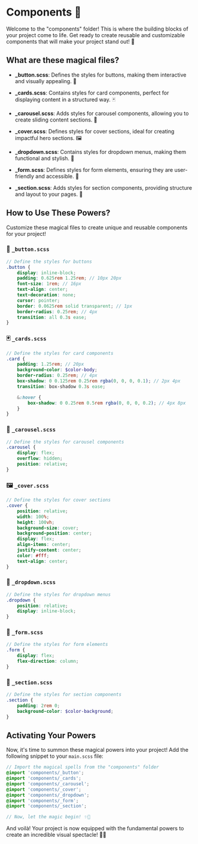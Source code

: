 # Components 🧩

Welcome to the "components" folder! This is where the building blocks of your project come to life. Get ready to create reusable and customizable components that will make your project stand out! 🚀

## What are these magical files?

-   **\_button.scss**: Defines the styles for buttons, making them interactive and visually appealing. 🔘

-   **\_cards.scss**: Contains styles for card components, perfect for displaying content in a structured way. 🃏

-   **\_carousel.scss**: Adds styles for carousel components, allowing you to create sliding content sections. 🎠

-   **\_cover.scss**: Defines styles for cover sections, ideal for creating impactful hero sections. 🖼️

-   **\_dropdown.scss**: Contains styles for dropdown menus, making them functional and stylish. 📂

-   **\_form.scss**: Defines styles for form elements, ensuring they are user-friendly and accessible. 📝

-   **\_section.scss**: Adds styles for section components, providing structure and layout to your pages. 📐

## How to Use These Powers?

Customize these magical files to create unique and reusable components for your project!

### 🔘 `_button.scss`

```scss
// Define the styles for buttons
.button {
    display: inline-block;
    padding: 0.625rem 1.25rem; // 10px 20px
    font-size: 1rem; // 16px
    text-align: center;
    text-decoration: none;
    cursor: pointer;
    border: 0.0625rem solid transparent; // 1px
    border-radius: 0.25rem; // 4px
    transition: all 0.3s ease;
}
```

### 🃏 `_cards.scss`

```scss
// Define the styles for card components
.card {
    padding: 1.25rem; // 20px
    background-color: $color-body;
    border-radius: 0.25rem; // 4px
    box-shadow: 0 0.125rem 0.25rem rgba(0, 0, 0, 0.1); // 2px 4px
    transition: box-shadow 0.3s ease;

    &:hover {
        box-shadow: 0 0.25rem 0.5rem rgba(0, 0, 0, 0.2); // 4px 8px
    }
}
```

### 🎠 `_carousel.scss`

```scss
// Define the styles for carousel components
.carousel {
    display: flex;
    overflow: hidden;
    position: relative;
}
```

### 🖼️ `_cover.scss`

```scss
// Define the styles for cover sections
.cover {
    position: relative;
    width: 100%;
    height: 100vh;
    background-size: cover;
    background-position: center;
    display: flex;
    align-items: center;
    justify-content: center;
    color: #fff;
    text-align: center;
}
```

### 📂 `_dropdown.scss`

```scss
// Define the styles for dropdown menus
.dropdown {
    position: relative;
    display: inline-block;
}
```

### 📝 `_form.scss`

```scss
// Define the styles for form elements
.form {
    display: flex;
    flex-direction: column;
}
```

### 📐 `_section.scss`

```scss
// Define the styles for section components
.section {
    padding: 2rem 0;
    background-color: $color-background;
}
```

## Activating Your Powers

Now, it's time to summon these magical powers into your project! Add the following snippet to your `main.scss` file:

```scss
// Import the magical spells from the "components" folder
@import 'components/_button';
@import 'components/_cards';
@import 'components/_carousel';
@import 'components/_cover';
@import 'components/_dropdown';
@import 'components/_form';
@import 'components/_section';

// Now, let the magic begin! ✨🚀
```

And voilà! Your project is now equipped with the fundamental powers to create an incredible visual spectacle! 🎉🔥
